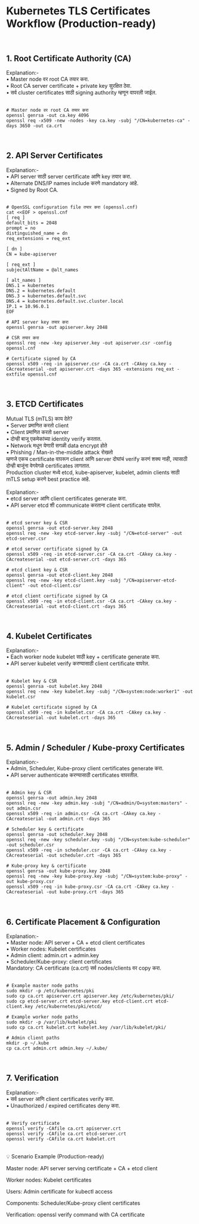 <h1>Kubernetes TLS Certificates Workflow (Production-ready)<br><br></h1>


<h2>1. Root Certificate Authority (CA)<br></h2>
Explanation:-<br>
&bull; Master node वर root CA तयार करा.<br>
&bull; Root CA server certificate + private key सुरक्षित ठेवा.<br>
&bull; सर्व cluster certificates साठी signing authority म्हणून वापरली जाईल.<br><br>

```
# Master node वर root CA तयार करा
openssl genrsa -out ca.key 4096
openssl req -x509 -new -nodes -key ca.key -subj "/CN=kubernetes-ca" -days 3650 -out ca.crt
```
<br>

<h2>2. API Server Certificates<br></h2>
Explanation:-<br>
&bull; API server साठी server certificate आणि key तयार करा.<br>
&bull; Alternate DNS/IP names include करणे mandatory आहे.<br>
&bull; Signed by Root CA.<br><br>

```
# OpenSSL configuration file तयार करा (openssl.cnf)
cat <<EOF > openssl.cnf
[ req ]
default_bits = 2048
prompt = no
distinguished_name = dn
req_extensions = req_ext

[ dn ]
CN = kube-apiserver

[ req_ext ]
subjectAltName = @alt_names

[ alt_names ]
DNS.1 = kubernetes
DNS.2 = kubernetes.default
DNS.3 = kubernetes.default.svc
DNS.4 = kubernetes.default.svc.cluster.local
IP.1 = 10.96.0.1
EOF

# API server key तयार करा
openssl genrsa -out apiserver.key 2048

# CSR तयार करा
openssl req -new -key apiserver.key -out apiserver.csr -config openssl.cnf

# Certificate signed by CA
openssl x509 -req -in apiserver.csr -CA ca.crt -CAkey ca.key -CAcreateserial -out apiserver.crt -days 365 -extensions req_ext -extfile openssl.cnf
```
<br>


<h2>3. ETCD Certificates<br></h2>
Mutual TLS (mTLS) काय देते?<br>
&bull; Server प्रमाणित करतो client<br>
&bull; Client प्रमाणित करतो server<br>
&bull; दोन्ही बाजू एकमेकांच्या identity verify करतात. <br>
&bull; Network मधून येणारी सगळी data encrypt होते<br>
&bull; Phishing / Man-in-the-middle attack रोखतो<br>
म्हणजे एकच certificate वापरून client आणि server दोघांचं verify करणं शक्य नाही, त्यासाठी दोन्ही बाजूंना वेगवेगळे certificates लागतात.<br>
Production cluster मध्ये etcd, kube-apiserver, kubelet, admin clients साठी mTLS setup करणे best practice आहे.<br>
<br>
Explanation:-<br>
&bull; etcd server आणि client certificates generate करा.<br>
&bull; API server etcd शी communicate करताना client certificate वापरेल.<br><br>

```
# etcd server key & CSR
openssl genrsa -out etcd-server.key 2048
openssl req -new -key etcd-server.key -subj "/CN=etcd-server" -out etcd-server.csr

# etcd server certificate signed by CA
openssl x509 -req -in etcd-server.csr -CA ca.crt -CAkey ca.key -CAcreateserial -out etcd-server.crt -days 365

# etcd client key & CSR
openssl genrsa -out etcd-client.key 2048
openssl req -new -key etcd-client.key -subj "/CN=apiserver-etcd-client" -out etcd-client.csr

# etcd client certificate signed by CA
openssl x509 -req -in etcd-client.csr -CA ca.crt -CAkey ca.key -CAcreateserial -out etcd-client.crt -days 365
```
<br>

<h2>4. Kubelet Certificates<br></h2>
Explanation:-<br>
&bull; Each worker node kubelet साठी key + certificate generate करा.<br>
&bull; API server kubelet verify करण्यासाठी client certificate वापरेल.<br><br>

```
# Kubelet key & CSR
openssl genrsa -out kubelet.key 2048
openssl req -new -key kubelet.key -subj "/CN=system:node:worker1" -out kubelet.csr

# Kubelet certificate signed by CA
openssl x509 -req -in kubelet.csr -CA ca.crt -CAkey ca.key -CAcreateserial -out kubelet.crt -days 365
```
<br>

<h2>5. Admin / Scheduler / Kube-proxy Certificates<br></h2>
Explanation:-<br>
&bull; Admin, Scheduler, Kube-proxy client certificates generate करा.<br>
&bull; API server authenticate करण्यासाठी certificates वापरतील.<br><br>

```
# Admin key & CSR
openssl genrsa -out admin.key 2048
openssl req -new -key admin.key -subj "/CN=admin/O=system:masters" -out admin.csr
openssl x509 -req -in admin.csr -CA ca.crt -CAkey ca.key -CAcreateserial -out admin.crt -days 365

# Scheduler key & certificate
openssl genrsa -out scheduler.key 2048
openssl req -new -key scheduler.key -subj "/CN=system:kube-scheduler" -out scheduler.csr
openssl x509 -req -in scheduler.csr -CA ca.crt -CAkey ca.key -CAcreateserial -out scheduler.crt -days 365

# Kube-proxy key & certificate
openssl genrsa -out kube-proxy.key 2048
openssl req -new -key kube-proxy.key -subj "/CN=system:kube-proxy" -out kube-proxy.csr
openssl x509 -req -in kube-proxy.csr -CA ca.crt -CAkey ca.key -CAcreateserial -out kube-proxy.crt -days 365
```
<br>
<h2>6. Certificate Placement & Configuration<br></h2>
Explanation:-<br>
&bull; Master node: API server + CA + etcd client certificates<br>
&bull; Worker nodes: Kubelet certificates<br>
&bull; Admin client: admin.crt + admin.key<br>
&bull; Scheduler/Kube-proxy: client certificates<br>
Mandatory: CA certificate (ca.crt) सर्व nodes/clients वर copy करा.<br><br>

```
# Example master node paths
sudo mkdir -p /etc/kubernetes/pki
sudo cp ca.crt apiserver.crt apiserver.key /etc/kubernetes/pki/
sudo cp etcd-server.crt etcd-server.key etcd-client.crt etcd-client.key /etc/kubernetes/pki/etcd/
```
```
# Example worker node paths
sudo mkdir -p /var/lib/kubelet/pki
sudo cp ca.crt kubelet.crt kubelet.key /var/lib/kubelet/pki/
```
```
# Admin client paths
mkdir -p ~/.kube
cp ca.crt admin.crt admin.key ~/.kube/
```
<br>

<h2>7. Verification<br></h2>
Explanation:-<br>
&bull; सर्व server आणि client certificates verify करा.<br>
&bull; Unauthorized / expired certificates deny करा.<br><br>

```
# Verify certificate
openssl verify -CAfile ca.crt apiserver.crt
openssl verify -CAfile ca.crt etcd-server.crt
openssl verify -CAfile ca.crt kubelet.crt
```
<br>

</h2>💡 Scenario Example (Production-ready)<br></h2>

Master node: API server serving certificate + CA + etcd client<br>

Worker nodes: Kubelet certificates<br>

Users: Admin certificate for kubectl access<br>

Components: Scheduler/Kube-proxy client certificates<br>

Verification: openssl verify command with CA certificate<br>


